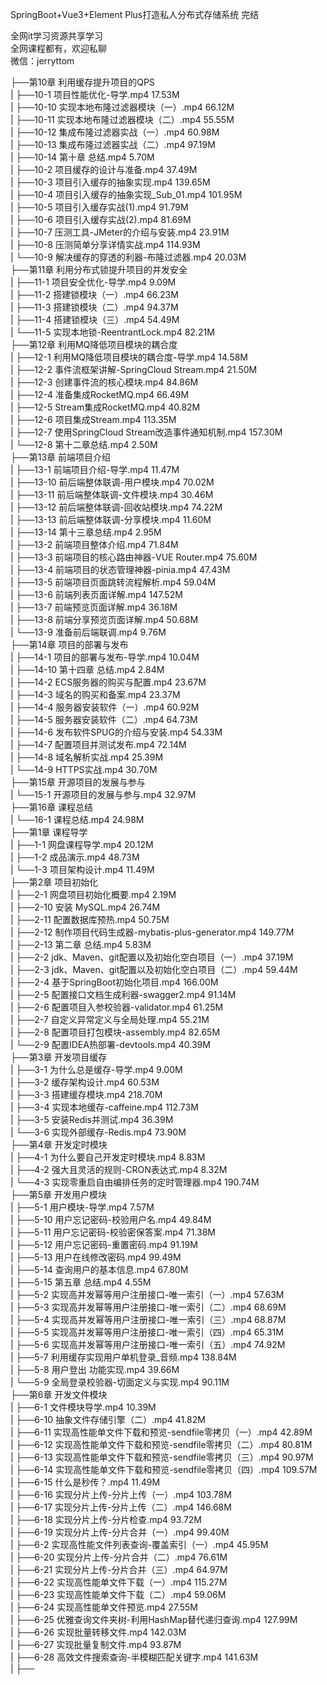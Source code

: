 SpringBoot+Vue3+Element Plus打造私人分布式存储系统 完结

全网it学习资源共享学习<br>全网课程都有，欢迎私聊<br>微信：jerryttom<br>

├──第10章 利用缓存提升项目的QPS<br> | ├──10-1 项目性能优化-导学.mp4 17.53M<br> | ├──10-10 实现本地布隆过滤器模块（一）.mp4 66.12M<br> | ├──10-11 实现本地布隆过滤器模块（二）.mp4 55.55M<br> | ├──10-12 集成布隆过滤器实战（一）.mp4 60.98M<br> | ├──10-13 集成布隆过滤器实战（二）.mp4 97.19M<br> | ├──10-14 第十章 总结.mp4 5.70M<br> | ├──10-2 项目缓存的设计与准备.mp4 37.49M<br> | ├──10-3 项目引入缓存的抽象实现.mp4 139.65M<br> | ├──10-4 项目引入缓存的抽象实现_Sub_01.mp4 101.95M<br> | ├──10-5 项目引入缓存实战(1).mp4 91.79M<br> | ├──10-6 项目引入缓存实战(2).mp4 81.69M<br> | ├──10-7 压测工具-JMeter的介绍与安装.mp4 23.91M<br> | ├──10-8 压测简单分享详情实战.mp4 114.93M<br> | └──10-9 解决缓存的穿透的利器-布隆过滤器.mp4 20.03M<br> ├──第11章 利用分布式锁提升项目的并发安全<br> | ├──11-1 项目安全优化-导学.mp4 9.09M<br> | ├──11-2 搭建锁模块（一）.mp4 66.23M<br> | ├──11-3 搭建锁模块（二）.mp4 94.37M<br> | ├──11-4 搭建锁模块（三）.mp4 54.49M<br> | └──11-5 实现本地锁-ReentrantLock.mp4 82.21M<br> ├──第12章 利用MQ降低项目模块的耦合度<br> | ├──12-1 利用MQ降低项目模块的耦合度-导学.mp4 14.58M<br> | ├──12-2 事件流框架讲解-SpringCloud Stream.mp4 21.50M<br> | ├──12-3 创建事件流的核心模块.mp4 84.86M<br> | ├──12-4 准备集成RocketMQ.mp4 66.49M<br> | ├──12-5 Stream集成RocketMQ.mp4 40.82M<br> | ├──12-6 项目集成Stream.mp4 113.35M<br> | ├──12-7 使用SpringCloud Stream改造事件通知机制.mp4 157.30M<br> | └──12-8 第十二章总结.mp4 2.50M<br> ├──第13章 前端项目介绍<br> | ├──13-1 前端项目介绍-导学.mp4 11.47M<br> | ├──13-10 前后端整体联调-用户模块.mp4 70.02M<br> | ├──13-11 前后端整体联调-文件模块.mp4 30.46M<br> | ├──13-12 前后端整体联调-回收站模块.mp4 74.22M<br> | ├──13-13 前后端整体联调-分享模块.mp4 11.60M<br> | ├──13-14 第十三章总结.mp4 2.95M<br> | ├──13-2 前端项目整体介绍.mp4 71.84M<br> | ├──13-3 前端项目的核心路由神器-VUE Router.mp4 75.60M<br> | ├──13-4 前端项目的状态管理神器-pinia.mp4 47.43M<br> | ├──13-5 前端项目页面跳转流程解析.mp4 59.04M<br> | ├──13-6 前端列表页面详解.mp4 147.52M<br> | ├──13-7 前端预览页面详解.mp4 36.18M<br> | ├──13-8 前端分享预览页面详解.mp4 50.68M<br> | └──13-9 准备前后端联调.mp4 9.76M<br> ├──第14章 项目的部署与发布<br> | ├──14-1 项目的部署与发布-导学.mp4 10.04M<br> | ├──14-10 第十四章 总结.mp4 2.84M<br> | ├──14-2 ECS服务器的购买与配置.mp4 23.67M<br> | ├──14-3 域名的购买和备案.mp4 23.37M<br> | ├──14-4 服务器安装软件（一）.mp4 60.92M<br> | ├──14-5 服务器安装软件（二）.mp4 64.73M<br> | ├──14-6 发布软件SPUG的介绍与安装.mp4 54.33M<br> | ├──14-7 配置项目并测试发布.mp4 72.14M<br> | ├──14-8 域名解析实战.mp4 25.39M<br> | └──14-9 HTTPS实战.mp4 30.70M<br> ├──第15章 开源项目的发展与参与<br> | └──15-1 开源项目的发展与参与.mp4 32.97M<br> ├──第16章 课程总结<br> | └──16-1 课程总结.mp4 24.98M<br> ├──第1章 课程导学<br> | ├──1-1 网盘课程导学.mp4 20.12M<br> | ├──1-2 成品演示.mp4 48.73M<br> | └──1-3 项目架构设计.mp4 11.49M<br> ├──第2章 项目初始化<br> | ├──2-1 网盘项目初始化概要.mp4 2.19M<br> | ├──2-10 安装 MySQL.mp4 26.74M<br> | ├──2-11 配置数据库预热.mp4 50.75M<br> | ├──2-12 制作项目代码生成器-mybatis-plus-generator.mp4 149.77M<br> | ├──2-13 第二章 总结.mp4 5.83M<br> | ├──2-2 jdk、Maven、git配置以及初始化空白项目（一）.mp4 37.19M<br> | ├──2-3 jdk、Maven、git配置以及初始化空白项目（二）.mp4 59.44M<br> | ├──2-4 基于SpringBoot初始化项目.mp4 166.00M<br> | ├──2-5 配置接口文档生成利器-swagger2.mp4 91.14M<br> | ├──2-6 配置项目入参校验器-validator.mp4 61.25M<br> | ├──2-7 自定义异常定义与全局处理.mp4 55.21M<br> | ├──2-8 配置项目打包模块-assembly.mp4 82.65M<br> | └──2-9 配置IDEA热部署-devtools.mp4 40.39M<br> ├──第3章 开发项目缓存<br> | ├──3-1 为什么总是缓存-导学.mp4 9.00M<br> | ├──3-2 缓存架构设计.mp4 60.53M<br> | ├──3-3 搭建缓存模块.mp4 218.70M<br> | ├──3-4 实现本地缓存-caffeine.mp4 112.73M<br> | ├──3-5 安装Redis并测试.mp4 36.39M<br> | └──3-6 实现外部缓存-Redis.mp4 73.90M<br> ├──第4章 开发定时模块<br> | ├──4-1 为什么要自己开发定时模块.mp4 8.83M<br> | ├──4-2 强大且灵活的规则-CRON表达式.mp4 8.32M<br> | └──4-3 实现零重启自由编排任务的定时管理器.mp4 190.74M<br> ├──第5章 开发用户模块<br> | ├──5-1 用户模块-导学.mp4 7.57M<br> | ├──5-10 用户忘记密码-校验用户名.mp4 49.84M<br> | ├──5-11 用户忘记密码-校验密保答案.mp4 71.38M<br> | ├──5-12 用户忘记密码-重置密码.mp4 91.19M<br> | ├──5-13 用户在线修改密码.mp4 99.49M<br> | ├──5-14 查询用户的基本信息.mp4 67.80M<br> | ├──5-15 第五章 总结.mp4 4.55M<br> | ├──5-2 实现高并发幂等用户注册接口-唯一索引（一）.mp4 57.63M<br> | ├──5-3 实现高并发幂等用户注册接口-唯一索引（二）.mp4 68.69M<br> | ├──5-4 实现高并发幂等用户注册接口-唯一索引（三）.mp4 68.87M<br> | ├──5-5 实现高并发幂等用户注册接口-唯一索引（四）.mp4 65.31M<br> | ├──5-6 实现高并发幂等用户注册接口-唯一索引（五）.mp4 74.92M<br> | ├──5-7 利用缓存实现用户单机登录_音频.mp4 138.84M<br> | ├──5-8 用户登出 功能实现.mp4 39.66M<br> | └──5-9 全局登录校验器-切面定义与实现.mp4 90.11M<br> ├──第6章 开发文件模块<br> | ├──6-1 文件模块导学.mp4 10.39M<br> | ├──6-10 抽象文件存储引擎（二）.mp4 41.82M<br> | ├──6-11 实现高性能单文件下载和预览-sendfile零拷贝（一）.mp4 42.89M<br> | ├──6-12 实现高性能单文件下载和预览-sendfile零拷贝（二）.mp4 80.81M<br> | ├──6-13 实现高性能单文件下载和预览-sendfile零拷贝（三）.mp4 90.97M<br> | ├──6-14 实现高性能单文件下载和预览-sendfile零拷贝（四）.mp4 109.57M<br> | ├──6-15 什么是秒传？.mp4 11.49M<br> | ├──6-16 实现分片上传-分片上传（一）.mp4 103.78M<br> | ├──6-17 实现分片上传-分片上传（二）.mp4 146.68M<br> | ├──6-18 实现分片上传-分片检查.mp4 93.72M<br> | ├──6-19 实现分片上传-分片合并（一）.mp4 99.40M<br> | ├──6-2 实现高性能文件列表查询-覆盖索引（一）.mp4 45.95M<br> | ├──6-20 实现分片上传-分片合并（二）.mp4 76.61M<br> | ├──6-21 实现分片上传-分片合并（三）.mp4 64.97M<br> | ├──6-22 实现高性能单文件下载（一）.mp4 115.27M<br> | ├──6-23 实现高性能单文件下载（二）.mp4 59.06M<br> | ├──6-24 实现高性能单文件预览.mp4 27.55M<br> | ├──6-25 优雅查询文件夹树-利用HashMap替代递归查询.mp4 127.99M<br> | ├──6-26 实现批量转移文件.mp4 142.03M<br> | ├──6-27 实现批量复制文件.mp4 93.87M<br> | ├──6-28 高效文件搜索查询-半模糊匹配关键字.mp4 141.63M<br> | ├──